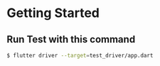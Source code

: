 # Getting Started

## Run Test with this command
```bash
$ flutter driver --target=test_driver/app.dart
```